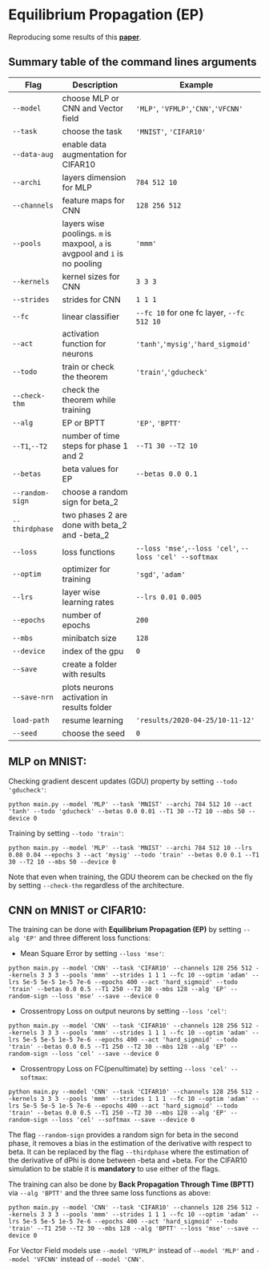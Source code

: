 # Equilibrium Propagation (EP)  

Reproducing some results of this __[paper](https://arxiv.org/pdf/1905.13633.pdf)__.  

## Summary table of the command lines arguments  

|Flag|Description|Example|
|----|-----------|-------|
|`--model`|choose MLP or CNN and Vector field|`'MLP'`, `'VFMLP'`,`'CNN'`,`'VFCNN'`|
|`--task`|choose the task|`'MNIST'`, `'CIFAR10'`|
|`--data-aug`|enable data augmentation for CIFAR10||
|`--archi`|layers dimension for MLP|`784 512 10`|
|`--channels`|feature maps for CNN|`128 256 512`|
|`--pools`|layers wise poolings. `m` is maxpool, `a` is avgpool and `i` is no pooling|`'mmm'`|
|`--kernels`|kernel sizes for CNN|`3 3 3`|
|`--strides`|strides for CNN|`1 1 1`|
|`--fc`|linear classifier|`--fc 10` for one fc layer, `--fc 512 10`|
|`--act`|activation function for neurons|`'tanh'`,`'mysig'`,`'hard_sigmoid'`|
|`--todo`|train or check the theorem|`'train'`,`'gducheck'`|
|`--check-thm`|check the theorem while training||
|`--alg`|EP or BPTT|`'EP'`, `'BPTT'`|
|`--T1`,`--T2`|number of time steps for phase 1 and 2|`--T1 30 --T2 10`|
|`--betas`|beta values for EP|`--betas 0.0 0.1`|
|`--random-sign`|choose a random sign for beta_2||
|`--thirdphase`|two phases 2 are done with beta_2 and -beta_2||
|`--loss`|loss functions|`--loss 'mse'`,`--loss 'cel'`, `--loss 'cel' --softmax`|
|`--optim`|optimizer for training|`'sgd'`, `'adam'`|
|`--lrs`|layer wise learning rates|`--lrs 0.01 0.005`|
|`--epochs`|number of epochs|`200`|
|`--mbs`|minibatch size|`128`|
|`--device`|index of the gpu|`0`|
|`--save`|create a folder with results||
|`--save-nrn`|plots neurons activation in results folder||
|`load-path`|resume learning|`'results/2020-04-25/10-11-12'`|
|`--seed`|choose the seed|`0`|


## MLP on MNIST:

Checking gradient descent updates (GDU) property by setting `--todo 'gducheck'`:  
```
python main.py --model 'MLP' --task 'MNIST' --archi 784 512 10 --act 'tanh' --todo 'gducheck' --betas 0.0 0.01 --T1 30 --T2 10 --mbs 50 --device 0  
```

Training by setting `--todo 'train'`:  
```
python main.py --model 'MLP' --task 'MNIST' --archi 784 512 10 --lrs 0.08 0.04 --epochs 3 --act 'mysig' --todo 'train' --betas 0.0 0.1 --T1 30 --T2 10 --mbs 50 --device 0  
```
Note that even when training, the GDU theorem can be checked on the fly by setting `--check-thm` regardless of the architecture.  

## CNN on MNIST or CIFAR10:  

The training can be done with **Equilibrium Propagation (EP)**  by setting `--alg 'EP'` and three different loss functions:

+ Mean Square Error by setting `--loss 'mse'`:

```
python main.py --model 'CNN' --task 'CIFAR10' --channels 128 256 512 --kernels 3 3 3 --pools 'mmm' --strides 1 1 1 --fc 10 --optim 'adam' --lrs 5e-5 5e-5 1e-5 7e-6 --epochs 400 --act 'hard_sigmoid' --todo 'train' --betas 0.0 0.5 --T1 250 --T2 30 --mbs 128 --alg 'EP' --random-sign --loss 'mse' --save --device 0
```

+ Crossentropy Loss on output neurons by setting `--loss 'cel'`:

```
python main.py --model 'CNN' --task 'CIFAR10' --channels 128 256 512 --kernels 3 3 3 --pools 'mmm' --strides 1 1 1 --fc 10 --optim 'adam' --lrs 5e-5 5e-5 1e-5 7e-6 --epochs 400 --act 'hard_sigmoid' --todo 'train' --betas 0.0 0.5 --T1 250 --T2 30 --mbs 128 --alg 'EP' --random-sign --loss 'cel' --save --device 0
```

+ Crossentropy Loss on FC(penultimate) by setting `--loss 'cel' --softmax`:

```
python main.py --model 'CNN' --task 'CIFAR10' --channels 128 256 512 --kernels 3 3 3 --pools 'mmm' --strides 1 1 1 --fc 10 --optim 'adam' --lrs 5e-5 5e-5 1e-5 7e-6 --epochs 400 --act 'hard_sigmoid' --todo 'train' --betas 0.0 0.5 --T1 250 --T2 30 --mbs 128 --alg 'EP' --random-sign --loss 'cel' --softmax --save --device 0
```

The flag `--random-sign` provides a random sign for beta in the second phase, it removes a bias in the estimation of the derivative with respect to beta. It can be replaced by the flag `--thirdphase` where the estimation of the derivative of dPhi is done between -beta and +beta. For the CIFAR10 simulation to be stable it is **mandatory** to use either of the flags.

The training can also be done by **Back Propagation Through Time (BPTT)** via `--alg 'BPTT'` and the three same loss functions as above: 

```
python main.py --model 'CNN' --task 'CIFAR10' --channels 128 256 512 --kernels 3 3 3 --pools 'mmm' --strides 1 1 1 --fc 10 --optim 'adam' --lrs 5e-5 5e-5 1e-5 7e-6 --epochs 400 --act 'hard_sigmoid' --todo 'train' --T1 250 --T2 30 --mbs 128 --alg 'BPTT' --loss 'mse' --save --device 0
```

For Vector Field models use `--model 'VFMLP'` instead of `--model 'MLP'` and `--model 'VFCNN'` instead of `--model 'CNN'`.
